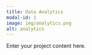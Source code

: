 ```yaml
---
title: Data Analytics
modal-id: 1
image: img/analytics.png
alt: analytics
---
```

Enter your project content here.